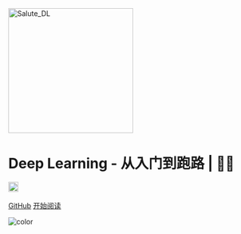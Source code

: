 <img src="https://raw.githubusercontent.com/sanmaomashi/Salute_DL/main/img/1.jpg" width = "250" alt="Salute_DL" align=center />

<h1><B>Deep Learning - 从入门到跑路 | 🚴‍♂️ </B></h1>

<img src="https://img.shields.io/github/repo-size/sanmaomashi/Salute_DL.svg?label=Repo%20size&style=flat-square" height="20">
<img src="https://img.shields.io/badge/License-Apache%202.0-purple" data-origin="https://img.shields.io/badge/License-Apache%202.0-blue" alt="">


[GitHub](https://github.com/sanmaomashi/Salute_DL)
[开始阅读](/README.md)


<!-- 背景色 -->
![color](#fff)



